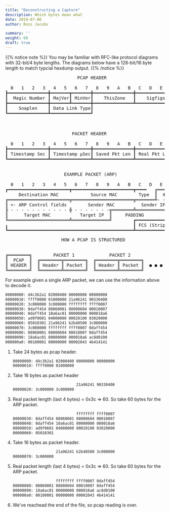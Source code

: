 ```yaml
---
title: "Deconstructing a Capture"
description: Which bytes mean what
date: 2019-07-06
author: Ross Jacobs

summary: ''
weight: 60
draft: true
---
```


{{% notice note %}}
You may be familiar with RFC-like protocol diagrams with 32-bit/4 byte lengths.
The diagrams below have a 128-bit/16 byte length to match typcial hexdump output.
{{% /notice %}}

<!-- ━┃┏┓┗┛┣┫┳┻╋ ╚╝╔╗║═╠╣╩╦╬ -->
<pre>
                           PCAP HEADER

  0   1   2   3   4   5   6   7   8   9   A   B   C   D   E   F
┣━━━━━━━━━━━━━━━╋━━━━━━━┳━━━━━━━╋━━━━━━━━━━━━━━━╋━━━━━━━━━━━━━━━┫
┃  Magic Number ┃ MajVer┃ MinVer┃    ThisZone   ┃    Sigfigs    ┃
┣━━━━━━━━━━━━━━━╋━━━━━━━┻━━━━━━━╋━━━━━━━━━━━━━━━┻━━━━━━━━━━━━━━━┛
┃    Snaplen    ┃ Data Link Type┃
┗━━━━━━━━━━━━━━━┻━━━━━━━━━━━━━━━┛



                         PACKET HEADER

  0   1   2   3   4   5   6   7   8   9   A   B   C   D   E   F
┣━━━━━━━━━━━━━━━╋━━━━━━━━━━━━━━━╋━━━━━━━━━━━━━━━╋━━━━━━━━━━━━━━━┫
┃ Timestamp Sec ┃ Timestamp μSec┃ Saved Pkt Len ┃ Real Pkt Len  ┃
┗━━━━━━━━━━━━━━━┻━━━━━━━━━━━━━━━┻━━━━━━━━━━━━━━━┻━━━━━━━━━━━━━━━┛


                      EXAMPLE PACKET (ARP)

  0   1   2   3   4   5   6   7   8   9   A   B   C   D   E   F
┏━━━━━━━━━━━━━━━━━━━━━━━┳━━━━━━━━━━━━━━━━━━━━━━━┳━━━━   ╔═══════╗
     Destination MAC            Source MAC        Type  ║  4 -> ║
╔═══════════════════════╦═══════════════════════╦═══════╩- - - -╣
║ <- ARP Control fields        Sender MAC          Sender IP    ║
╠ - - - - - - - - - - - ╬ - - - - - - -╦════════╩═══════════════╝
║      Target MAC           Target IP  ║     PADDING            ╻
╚═══════════════════════╩══════════════╝        ┏━━━━━━━━━━━━━━━┫
╻                                               ┃ FCS (Stripped)┃
┗━━━━━━━━━━━━━━━━━━━━━━━━━━━━━━━━━━━━━━━━━━━━━━━┻━━━━━━━━━━━━━━━┛
</pre>
<pre>
                     HOW A PCAP IS STRUCTURED


╔════════╗        PACKET 1             PACKET 2
║  PCAP  ║  ╔════════╦════════╗  ╔════════╦════════╗
║ HEADER ║  ║ Header ║ Packet ║  ║ Header ║ Packet ║  ● ● ●
╚════════╝  ╚════════╩════════╝  ╚════════╩════════╝
</pre>

For example given a single ARP packet, we can use the information above to decode it.

```sh
00000000: d4c3b2a1 02000400 00000000 00000000
00000010: ffff0000 01000000 21a96241 90330400
00000020: 3c000000 3c000000 ffffffff ffff0007
00000030: 0daff454 08060001 08000604 00010007
00000040: 0daff454 18a6ac01 00000000 000018a6
00000050: ad9f0601 04000000 00020100 03020000
00000060: 05010301 21a96241 b2b40500 3c000000
00000070: 3c000000 ffffffff ffff0007 0daff454
00000080: 08060001 08000604 00010007 0daff454
00000090: 18a6ac01 00000000 000018a6 ac8d0100
000000a0: 00100001 00000000 00002043 4b414141
```

1. Take 24 bytes as pcap header.

    ```sh
    00000000: d4c3b2a1 02000400 00000000 00000000
    00000010: ffff0000 01000000
    ```

2. Take 16 bytes as packet header

    ```sh
                                21a96241 90330400
    00000020: 3c000000 3c000000
    ```

3. Real packet length (last 4 bytes) = 0x3c => 60.
So take 60 bytes for the ARP packet.

    ```sh
                                ffffffff ffff0007
    00000030: 0daff454 08060001 08000604 00010007
    00000040: 0daff454 18a6ac01 00000000 000018a6
    00000050: ad9f0601 04000000 00020100 03020000
    00000060: 05010301
    ```

4. Take 16 bytes as packet header.

    ```sh
                       21a96241 b2b40500 3c000000
    00000070: 3c000000
    ```

5. Real packet length (last 4 bytes) = 0x3c => 60.
So take 60 bytes for the ARP packet.

    ```sh
                       ffffffff ffff0007 0daff454
    00000080: 08060001 08000604 00010007 0daff454
    00000090: 18a6ac01 00000000 000018a6 ac8d0100
    000000a0: 00100001 00000000 00002043 4b414141
    ```

6. We've reachead the end of the file, so pcap reading is over.
